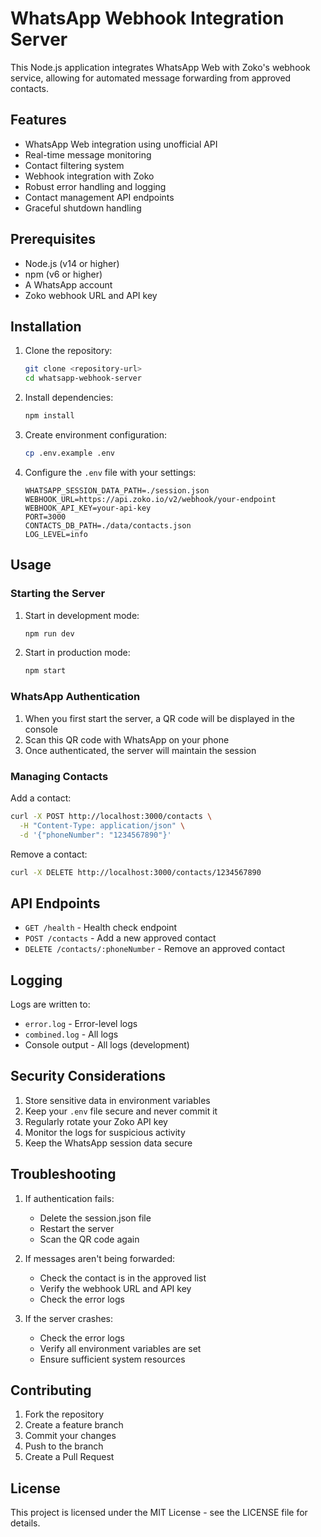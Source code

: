 # WhatsApp Webhook Integration Server

This Node.js application integrates WhatsApp Web with Zoko's webhook service, allowing for automated message forwarding from approved contacts.

## Features

- WhatsApp Web integration using unofficial API
- Real-time message monitoring
- Contact filtering system
- Webhook integration with Zoko
- Robust error handling and logging
- Contact management API endpoints
- Graceful shutdown handling

## Prerequisites

- Node.js (v14 or higher)
- npm (v6 or higher)
- A WhatsApp account
- Zoko webhook URL and API key

## Installation

1. Clone the repository:
   ```bash
   git clone <repository-url>
   cd whatsapp-webhook-server
   ```

2. Install dependencies:
   ```bash
   npm install
   ```

3. Create environment configuration:
   ```bash
   cp .env.example .env
   ```

4. Configure the `.env` file with your settings:
   ```
   WHATSAPP_SESSION_DATA_PATH=./session.json
   WEBHOOK_URL=https://api.zoko.io/v2/webhook/your-endpoint
   WEBHOOK_API_KEY=your-api-key
   PORT=3000
   CONTACTS_DB_PATH=./data/contacts.json
   LOG_LEVEL=info
   ```

## Usage

### Starting the Server

1. Start in development mode:
   ```bash
   npm run dev
   ```

2. Start in production mode:
   ```bash
   npm start
   ```

### WhatsApp Authentication

1. When you first start the server, a QR code will be displayed in the console
2. Scan this QR code with WhatsApp on your phone
3. Once authenticated, the server will maintain the session

### Managing Contacts

Add a contact:
```bash
curl -X POST http://localhost:3000/contacts \
  -H "Content-Type: application/json" \
  -d '{"phoneNumber": "1234567890"}'
```

Remove a contact:
```bash
curl -X DELETE http://localhost:3000/contacts/1234567890
```

## API Endpoints

- `GET /health` - Health check endpoint
- `POST /contacts` - Add a new approved contact
- `DELETE /contacts/:phoneNumber` - Remove an approved contact

## Logging

Logs are written to:
- `error.log` - Error-level logs
- `combined.log` - All logs
- Console output - All logs (development)

## Security Considerations

1. Store sensitive data in environment variables
2. Keep your `.env` file secure and never commit it
3. Regularly rotate your Zoko API key
4. Monitor the logs for suspicious activity
5. Keep the WhatsApp session data secure

## Troubleshooting

1. If authentication fails:
   - Delete the session.json file
   - Restart the server
   - Scan the QR code again

2. If messages aren't being forwarded:
   - Check the contact is in the approved list
   - Verify the webhook URL and API key
   - Check the error logs

3. If the server crashes:
   - Check the error logs
   - Verify all environment variables are set
   - Ensure sufficient system resources

## Contributing

1. Fork the repository
2. Create a feature branch
3. Commit your changes
4. Push to the branch
5. Create a Pull Request

## License

This project is licensed under the MIT License - see the LICENSE file for details. 